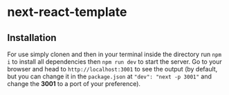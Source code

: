 # next-react-template

## Installation

For use simply clonen and then in your terminal inside the directory run `npm i` to install all dependencies then `npm run dev` to start the server. Go to your browser and head to `http://localhost:3001` to see the output (by default, but you can change it in the `package.json` at `"dev": "next -p 3001"` and change the **3001** to a port of your preference).

